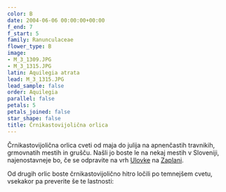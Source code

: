 ```yaml
---
color: B
date: 2004-06-06 00:00:00+00:00
f_end: 7
f_start: 5
family: Ranunculaceae
flower_type: B
image:
- M_3_1309.JPG
- M_3_1315.JPG
latin: Aquilegia atrata
lead: M_3_1315.JPG
lead_sample: false
order: Aquilegia
parallel: false
petals: 5
petals_joined: false
star_shape: false
title: Črnikastovijolična orlica
---
```

Črnikastovijolična orlica cveti od maja do julija na apnenčastih travnikih, grmovnatih mestih in grušču. Našli jo boste le na nekaj mestih v Sloveniji, najenostavneje bo, če se odpravite na vrh [Ulovke](../../Izleti) na [Zaplani](../..).

Od drugih orlic boste črnikastovijolično hitro ločili po temnejšem cvetu, vsekakor pa preverite še te lastnosti:
